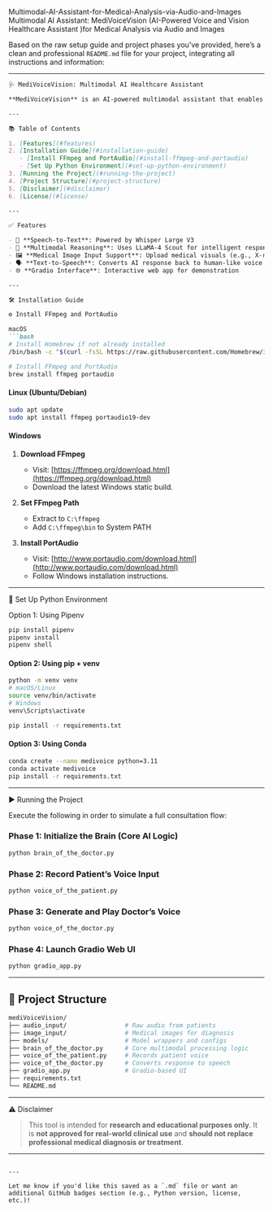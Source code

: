 Multimodal-AI-Assistant-for-Medical-Analysis-via-Audio-and-Images
Multimodal AI Assistant: MediVoiceVision (AI-Powered Voice and Vision Healthcare Assistant )for Medical Analysis via Audio and Images

Based on the raw setup guide and project phases you’ve provided, here’s a clean and professional `README.md` file for your project, integrating all instructions and information:

---

````markdown
🩺 MediVoiceVision: Multimodal AI Healthcare Assistant

**MediVoiceVision** is an AI-powered multimodal assistant that enables interactive, voice-based consultations enhanced by image-based diagnostics. Combining state-of-the-art models like **Whisper Large V3** for speech recognition and **LLaMA-4 Scout** for vision and conversation, this assistant simulates a digital doctor capable of interpreting patient voice and medical imagery.

---

📚 Table of Contents

1. [Features](#features)
2. [Installation Guide](#installation-guide)
   - [Install FFmpeg and PortAudio](#install-ffmpeg-and-portaudio)
   - [Set Up Python Environment](#set-up-python-environment)
3. [Running the Project](#running-the-project)
4. [Project Structure](#project-structure)
5. [Disclaimer](#disclaimer)
6. [License](#license)

---

✅ Features

- 🎤 **Speech-to-Text**: Powered by Whisper Large V3  
- 🧠 **Multimodal Reasoning**: Uses LLaMA-4 Scout for intelligent response generation from text + image  
- 🖼️ **Medical Image Input Support**: Upload medical visuals (e.g., X-rays) for enhanced diagnosis  
- 🗣️ **Text-to-Speech**: Converts AI response back to human-like voice  
- 🌐 **Gradio Interface**: Interactive web app for demonstration

---

🛠️ Installation Guide

⚙️ Install FFmpeg and PortAudio

macOS
```bash
# Install Homebrew if not already installed
/bin/bash -c "$(curl -fsSL https://raw.githubusercontent.com/Homebrew/install/HEAD/install.sh)"

# Install FFmpeg and PortAudio
brew install ffmpeg portaudio
````

#### Linux (Ubuntu/Debian)

```bash
sudo apt update
sudo apt install ffmpeg portaudio19-dev
```

#### Windows

1. **Download FFmpeg**

   * Visit: [https://ffmpeg.org/download.html](https://ffmpeg.org/download.html)
   * Download the latest Windows static build.

2. **Set FFmpeg Path**

   * Extract to `C:\ffmpeg`
   * Add `C:\ffmpeg\bin` to System PATH

3. **Install PortAudio**

   * Visit: [http://www.portaudio.com/download.html](http://www.portaudio.com/download.html)
   * Follow Windows installation instructions.

---

🐍 Set Up Python Environment

Option 1: Using Pipenv

```bash
pip install pipenv
pipenv install
pipenv shell
```

#### Option 2: Using pip + venv

```bash
python -m venv venv
# macOS/Linux
source venv/bin/activate
# Windows
venv\Scripts\activate

pip install -r requirements.txt
```

#### Option 3: Using Conda

```bash
conda create --name medivoice python=3.11
conda activate medivoice
pip install -r requirements.txt
```

---

▶️ Running the Project

Execute the following in order to simulate a full consultation flow:

### Phase 1: Initialize the Brain (Core AI Logic)

```bash
python brain_of_the_doctor.py
```

### Phase 2: Record Patient’s Voice Input

```bash
python voice_of_the_patient.py
```

### Phase 3: Generate and Play Doctor’s Voice

```bash
python voice_of_the_doctor.py
```

### Phase 4: Launch Gradio Web UI

```bash
python gradio_app.py
```

---

## 📁 Project Structure

```bash
mediVoiceVision/
├── audio_input/                # Raw audio from patients
├── image_input/                # Medical images for diagnosis
├── models/                     # Model wrappers and configs
├── brain_of_the_doctor.py      # Core multimodal processing logic
├── voice_of_the_patient.py     # Records patient voice
├── voice_of_the_doctor.py      # Converts response to speech
├── gradio_app.py               # Gradio-based UI
├── requirements.txt
└── README.md
```

---

⚠️ Disclaimer

> This tool is intended for **research and educational purposes only**. It is **not approved for real-world clinical use** and **should not replace professional medical diagnosis or treatment**.

---



```

---

Let me know if you'd like this saved as a `.md` file or want an additional GitHub badges section (e.g., Python version, license, etc.)!
```
